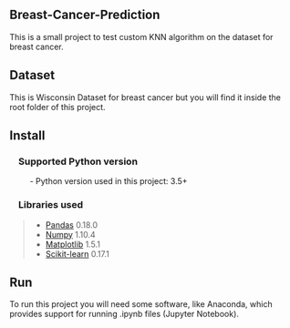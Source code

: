 ## Breast-Cancer-Prediction
This is a small project to test custom KNN algorithm on the dataset for breast cancer. 

## Dataset

This is Wisconsin Dataset for breast cancer but you will find it inside the root folder of this project.

## Install

### &nbsp;&nbsp;&nbsp; Supported Python version
&nbsp;&nbsp;&nbsp;&nbsp;&nbsp;&nbsp;&nbsp;&nbsp;&nbsp;- Python version used in this project: 3.5+

### &nbsp;&nbsp;&nbsp; Libraries used

> *  [Pandas](http://pandas.pydata.org) 0.18.0
> *  [Numpy](http://www.numpy.org) 1.10.4
> *  [Matplotlib](https://matplotlib.org) 1.5.1
> *  [Scikit-learn](http://scikit-learn.org/stable/) 0.17.1

## Run

To run this project you will need some software, like Anaconda, which provides support for running .ipynb files (Jupyter Notebook).


